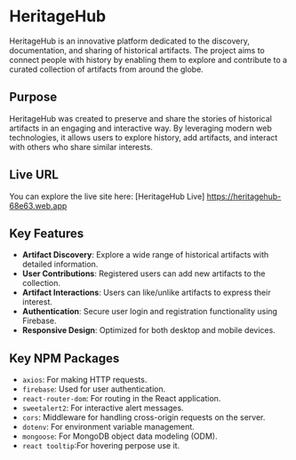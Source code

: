 # HeritageHub

HeritageHub is an innovative platform dedicated to the discovery, documentation, and sharing of historical artifacts. The project aims to connect people with history by enabling them to explore and contribute to a curated collection of artifacts from around the globe.

## Purpose

HeritageHub was created to preserve and share the stories of historical artifacts in an engaging and interactive way. By leveraging modern web technologies, it allows users to explore history, add artifacts, and interact with others who share similar interests.

## Live URL

You can explore the live site here: [HeritageHub Live] <https://heritagehub-68e63.web.app>
## Key Features

- **Artifact Discovery**: Explore a wide range of historical artifacts with detailed information.
- **User Contributions**: Registered users can add new artifacts to the collection.
- **Artifact Interactions**: Users can like/unlike artifacts to express their interest.
- **Authentication**: Secure user login and registration functionality using Firebase.
- **Responsive Design**: Optimized for both desktop and mobile devices.



## Key NPM Packages

- `axios`: For making HTTP requests.
- `firebase`: Used for user authentication.
- `react-router-dom`: For routing in the React application.
- `sweetalert2`: For interactive alert messages.
- `cors`: Middleware for handling cross-origin requests on the server.
- `dotenv`: For environment variable management.
- `mongoose`: For MongoDB object data modeling (ODM).
- `react tooltip`:For hovering perpose use it.



